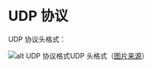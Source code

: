 # UDP 协议

UDP 协议头格式：

![alt UDP 协议格式](https://gitee.com/littletow/visit/raw/master/content/images/udp-header.png)UDP 头格式（[图片来源](http://nmap.org/book/tcpip-ref.html)）
